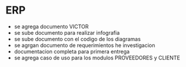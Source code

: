 # ERP
- se agrega documento VICTOR
- se sube documento para realizar infografia
- se sube documento con el codigo de los diagramas
- se agrgan documento de requerimientos he investigacion
- documentacion completa para primera entrega
- se agrega caso de uso para los modulos PROVEEDORES y CLIENTE
